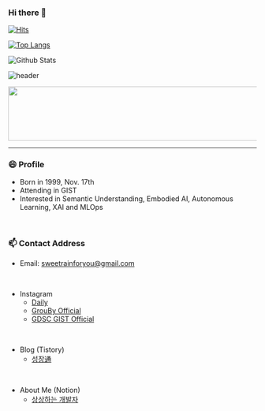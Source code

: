### Hi there 👋
[![Hits](https://hits.seeyoufarm.com/api/count/incr/badge.svg?url=https%3A%2F%2Fgithub.com%2FKangbeenKo&count_bg=%23C5CDFF&title_bg=%236DF560&icon=&icon_color=%23FFFFFF&title=hits&edge_flat=false)](https://hits.seeyoufarm.com)

<!--
![your id](https://road-to-kaggle-grandmaster.vercel.app/api/simple/KangbeenKo)
![competition](https://road-to-kaggle-grandmaster.vercel.app/api/badges/subinium/competition)
![dataset](https://road-to-kaggle-grandmaster.vercel.app/api/badges/KangbeenKo/dataset)
![notebook](https://road-to-kaggle-grandmaster.vercel.app/api/badges/KangbeenKo/notebook)
![discussion](https://road-to-kaggle-grandmaster.vercel.app/api/badges/KangbeenKo/discussion)
-->

[![Top Langs](https://github-readme-stats.vercel.app/api/top-langs/?username=KevinTheRainmaker&&hide=jupyter%20notebook&&exclude_repo=KevinTheRainmaker.github.io&layout=compact)](https://github.com/KevinTheRainmaker/github-readme-stats)

![Github Stats](https://github-readme-stats.vercel.app/api?username=KevinTheRainmaker&show_icons=true&theme=onedark)

![header](https://capsule-render.vercel.app/api?type=soft&color=auto&height=50&section=header&text=KevinTheRainmaker&fontSize=30&animation=twinkling)

<a href="https://github.com/devxb/gitanimals">
  <img
    src="https://render.gitanimals.org/lines/KevinTheRainmaker"
    width="600"
    height="110"
  />
</a>
  
----
### 😄 Profile
- Born in 1999, Nov. 17th
- Attending in GIST 
- Interested in Semantic Understanding, Embodied AI, Autonomous Learning, XAI and MLOps
</br>

### 📫 Contact Address
- Email: sweetrainforyou@gmail.com
</br>

- Instagram
  - <a href = "https://www.instagram.com/lucete_lactea/">Daily</a>
  - <a href = "https://www.instagram.com/groupby_official/">GrouBy Official</a>
  - <a href = "https://www.instagram.com/gdsc_kr_gist/">GDSC GIST Official</a>
</br>

- Blog (Tistory)
  - <a href = "https://kevin-rain.tistory.com/">성장通</a>
</br>

- About Me (Notion)
  - <a href ='https://hallowed-quokka-505.notion.site/Kevin-2b4a7e41b1f84a728449afa8bfa77ba3'>상상하는 개발자</a>
<br>
